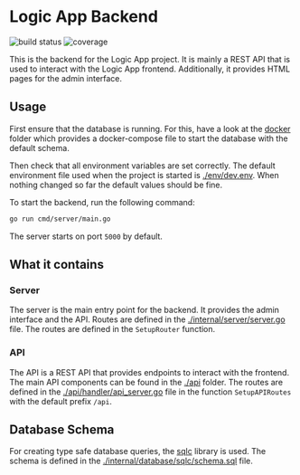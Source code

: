 # Logic App Backend

![build status](https://theogit.fmi.uni-stuttgart.de/fapra_ss2024/fp_ss24_kaestnmx/badges/main/pipeline.svg?job=serverside-build&key_text=serverside%20build&key_width=100)
![coverage](https://theogit.fmi.uni-stuttgart.de/fapra_ss2024/fp_ss24_kaestnmx/badges/main/coverage.svg?job=serverside-test)

This is the backend for the Logic App project. 
It is mainly a REST API that is used to interact with the Logic App frontend.
Additionally, it provides HTML pages for the admin interface.

## Usage

First ensure that the database is running.
For this, have a look at the [docker](../docker/) folder which provides a docker-compose file to start the database with the default schema.

Then check that all environment variables are set correctly.
The default environment file used when the project is started is [./env/dev.env](./env/dev.env).
When nothing changed so far the default values should be fine.

To start the backend, run the following command:
```bash
go run cmd/server/main.go
```

The server starts on port `5000` by default.

## What it contains

### Server

The server is the main entry point for the backend.
It provides the admin interface and the API.
Routes are defined in the [./internal/server/server.go](./internal/server/server.go) file.
The routes are defined in the `SetupRouter` function.

### API

The API is a REST API that provides endpoints to interact with the frontend.
The main API components can be found in the [./api](./api) folder.
The routes are defined in the [./api/handler/api_server.go](./api/handler/api_server.go) file in the function `SetupAPIRoutes` with the default prefix `/api`.

## Database Schema

For creating type safe database queries, the [sqlc](https://github.com/sqlc-dev/sqlc) library is used.
The schema is defined in the [./internal/database/sqlc/schema.sql](./internal/database/sqlc/schema.sql) file.
